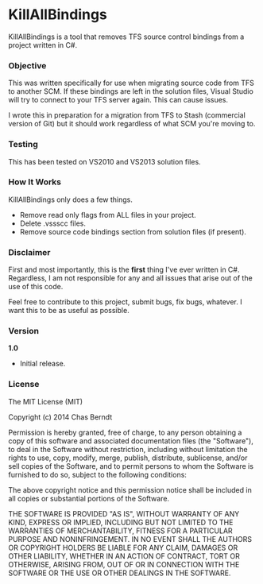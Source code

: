 # KillAllBindings
KillAllBindings is a tool that removes TFS source control bindings from a project written in C#.

### Objective
This was written specifically for use when migrating source code from TFS to another SCM. If these bindings are left in the solution files, Visual Studio will try to connect to your TFS server again. This can cause issues.

I wrote this in preparation for a migration from TFS to Stash (commercial version of Git) but it should work regardless of what SCM you're moving to.

### Testing
This has been tested on VS2010 and VS2013 solution files. 

### How It Works
KillAllBindings only does a few things.
- Remove read only flags from ALL files in your project.
- Delete .vssscc files.
- Remove source code bindings section from solution files (if present).

### Disclaimer
First and most importantly, this is the <b>first</b> thing I've ever written in C#. Regardless, I am not responsible for any and all issues that arise out of the use of this code.

Feel free to contribute to this project, submit bugs, fix bugs, whatever. I want this to be as useful as possible.

### Version
<b>1.0</b>
- Initial release.

### License
The MIT License (MIT)

Copyright (c) 2014 Chas Berndt

Permission is hereby granted, free of charge, to any person obtaining a copy
of this software and associated documentation files (the "Software"), to deal
in the Software without restriction, including without limitation the rights
to use, copy, modify, merge, publish, distribute, sublicense, and/or sell
copies of the Software, and to permit persons to whom the Software is
furnished to do so, subject to the following conditions:

The above copyright notice and this permission notice shall be included in
all copies or substantial portions of the Software.

THE SOFTWARE IS PROVIDED "AS IS", WITHOUT WARRANTY OF ANY KIND, EXPRESS OR
IMPLIED, INCLUDING BUT NOT LIMITED TO THE WARRANTIES OF MERCHANTABILITY,
FITNESS FOR A PARTICULAR PURPOSE AND NONINFRINGEMENT. IN NO EVENT SHALL THE
AUTHORS OR COPYRIGHT HOLDERS BE LIABLE FOR ANY CLAIM, DAMAGES OR OTHER
LIABILITY, WHETHER IN AN ACTION OF CONTRACT, TORT OR OTHERWISE, ARISING FROM,
OUT OF OR IN CONNECTION WITH THE SOFTWARE OR THE USE OR OTHER DEALINGS IN
THE SOFTWARE.